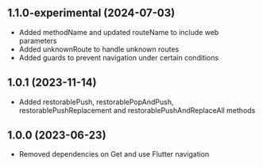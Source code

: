 ## 1.1.0-experimental (2024-07-03)

- Added methodName and updated routeName to include web parameters
- Added unknownRoute to handle unknown routes
- Added guards to prevent navigation under certain conditions

## 1.0.1 (2023-11-14)

- Added restorablePush, restorablePopAndPush, restorablePushReplacement and restorablePushAndReplaceAll methods

## 1.0.0 (2023-06-23)

- Removed dependencies on Get and use Flutter navigation